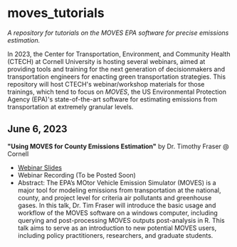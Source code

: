 # moves_tutorials
*A repository for tutorials on the MOVES EPA software for precise emissions estimation.*

In 2023, the Center for Transportation, Environment, and Community Health (CTECH) at Cornell University is hosting several webinars, aimed at providing tools and training for the next generation of decisionmakers and transportation engineers for enacting green transportation strategies. This repository will host CTECH's webinar/workshop materials for those trainings, which tend to focus on *MOVES*, the US Environmental Protection Agency (EPA)'s state-of-the-art software for estimating emissions from transportation at extremely granular levels.

## June 6, 2023
**"Using MOVES for County Emissions Estimation"** by Dr. Timothy Fraser @ Cornell
- [Webinar Slides](https://docs.google.com/presentation/d/1MXRQwDFVLDUy97fwjWb-eNOuxcO5JPxZdP0rwl7JgH0/edit?usp=sharing)
- Webinar Recording (To be Posted Soon)
- Abstract: The EPA’s MOtor Vehicle Emission Simulator (MOVES) is a major tool for modeling emissions from transportation at the national, county, and project level for criteria air pollutants and greenhouse gases. In this talk, Dr. Tim Fraser will introduce the basic usage and workflow of the MOVES software on a windows computer, including querying and post-processing MOVES outputs post-analysis in R. This talk aims to serve as an introduction to new potential MOVES users, including policy practitioners, researchers, and graduate students.
